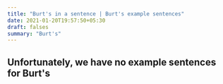 ```yaml
---
title: "Burt's in a sentence | Burt's example sentences"
date: 2021-01-20T19:57:50+05:30
draft: falses
summary: "Burt's"
---
```

## Unfortunately, we have no example sentences for Burt's                 
